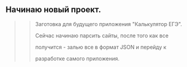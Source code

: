 ## Начинаю новый проект.

>> Заготовка для будущего приложения "Калькулятор ЕГЭ".
>> 
>> Сейчас начинаю парсить сайты, после того как все
>>
>> получится - залью все в формат JSON и перейду к
>>
>> разработке самого приложения.

